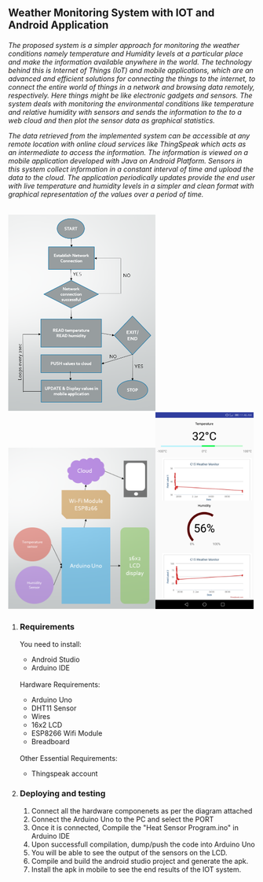 <h2><b>Weather Monitoring System with IOT and Android Application</b></h2>
<h6>
The proposed system is a simpler approach for monitoring the weather conditions namely temperature and Humidity levels at a particular place and make the information available anywhere in the world. The technology behind this is Internet of Things (IoT) and mobile applications, which are an advanced and efficient solutions for connecting the things to the internet, to connect the entire world of things in a network and browsing data remotely, respectively. Here things might be like electronic gadgets and sensors. The system deals with monitoring the environmental conditions like temperature and relative humidity with sensors and sends the information to the to a web cloud and then plot the sensor data as graphical statistics.

The data retrieved from the implemented system can be accessible at any remote location with online cloud services like ThingSpeak which acts as an intermediate to access the information. The information is viewed on a mobile application developed with Java on Android Platform. Sensors in this system collect information in a constant interval of time and upload the data to the cloud. The application periodically updates provide the end user with live temperature and humidity levels in a simpler and clean format with graphical representation of the values over a period of time.
</h6>

<img src="flowchart.PNG" width="300"><img src="system framework.PNG" width="300"><img src="screenshot.jpg" width="200">
<ol>
<li><h3>Requirements</h3></li>
You need to install:
<ul><li>Android Studio</li><li>Arduino IDE</li></ul>
<br>
Hardware Requirements:
<ul><li>Arduino Uno<li>DHT11 Sensor<li>Wires<li>16x2 LCD<li>ESP8266 Wifi Module<li>Breadboard</ul>
<br>
Other Essential Requirements:
<ul><li>Thingspeak account</ul>

<li><h3><b>Deploying and testing</b></h3></li>
<ol>
<li>Connect all the hardware componenets as per the diagram attached
<li>Connect the Arduino Uno to the PC and select the PORT
<li>Once it is connected, Compile the "Heat Sensor Program.ino" in Arduino IDE 
<li>Upon successfull compilation, dump/push the code into Arduino Uno
<li>You will be able to see the output of the sensors on the LCD.
<li>Compile and build the android studio project and generate the apk.
<li>Install the apk in mobile to see the end results of the IOT system.
</ol>

</ol>
